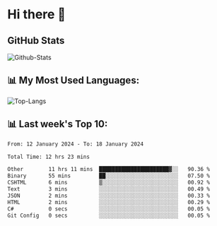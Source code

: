 # Hi there 👋

## GitHub Stats
![Github-Stats](https://github-readme-stats-sigma-five.vercel.app/api?username=ltorson&show_icons=true&theme=radical&count_private=true)

## 📊 My Most Used Languages:
![Top-Langs](https://github-readme-stats-sigma-five.vercel.app/api/top-langs/?username=LTorson&layout=compact&langs_count=10)

## 📊 Last week's Top 10:
<!--START_SECTION:waka-->

```txt
From: 12 January 2024 - To: 18 January 2024

Total Time: 12 hrs 23 mins

Other        11 hrs 11 mins  ██████████████████████▓░░   90.36 %
Binary       55 mins         ██░░░░░░░░░░░░░░░░░░░░░░░   07.50 %
CSHTML       6 mins          ▒░░░░░░░░░░░░░░░░░░░░░░░░   00.92 %
Text         3 mins          ░░░░░░░░░░░░░░░░░░░░░░░░░   00.49 %
JSON         2 mins          ░░░░░░░░░░░░░░░░░░░░░░░░░   00.33 %
HTML         2 mins          ░░░░░░░░░░░░░░░░░░░░░░░░░   00.29 %
C#           0 secs          ░░░░░░░░░░░░░░░░░░░░░░░░░   00.05 %
Git Config   0 secs          ░░░░░░░░░░░░░░░░░░░░░░░░░   00.05 %
```

<!--END_SECTION:waka-->
